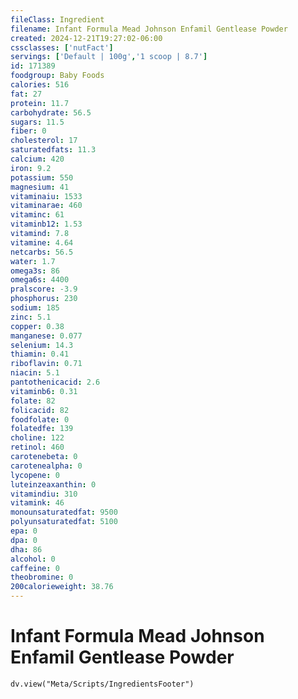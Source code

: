 ```yaml
---
fileClass: Ingredient
filename: Infant Formula Mead Johnson Enfamil Gentlease Powder
created: 2024-12-21T19:27:02-06:00
cssclasses: ['nutFact']
servings: ['Default | 100g','1 scoop | 8.7']
id: 171389
foodgroup: Baby Foods
calories: 516
fat: 27
protein: 11.7
carbohydrate: 56.5
sugars: 11.5
fiber: 0
cholesterol: 17
saturatedfats: 11.3
calcium: 420
iron: 9.2
potassium: 550
magnesium: 41
vitaminaiu: 1533
vitaminarae: 460
vitaminc: 61
vitaminb12: 1.53
vitamind: 7.8
vitamine: 4.64
netcarbs: 56.5
water: 1.7
omega3s: 86
omega6s: 4400
pralscore: -3.9
phosphorus: 230
sodium: 185
zinc: 5.1
copper: 0.38
manganese: 0.077
selenium: 14.3
thiamin: 0.41
riboflavin: 0.71
niacin: 5.1
pantothenicacid: 2.6
vitaminb6: 0.31
folate: 82
folicacid: 82
foodfolate: 0
folatedfe: 139
choline: 122
retinol: 460
carotenebeta: 0
carotenealpha: 0
lycopene: 0
luteinzeaxanthin: 0
vitamindiu: 310
vitamink: 46
monounsaturatedfat: 9500
polyunsaturatedfat: 5100
epa: 0
dpa: 0
dha: 86
alcohol: 0
caffeine: 0
theobromine: 0
200calorieweight: 38.76
---
```


# Infant Formula Mead Johnson Enfamil Gentlease Powder

```dataviewjs
dv.view("Meta/Scripts/IngredientsFooter")
```